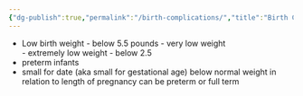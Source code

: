 ```yaml
---
{"dg-publish":true,"permalink":"/birth-complications/","title":"Birth Complications","tags":["psychology","lifespan","biology"],"created":"2023-01-23","updated":""}
---
```



- Low birth weight - below 5.5 pounds
	  - very low weight    
	  - extremely low weight - below 2.5
- preterm infants
- small for date (aka small for gestational age)
  below normal weight in relation to length of pregnancy
  can be preterm or full term

